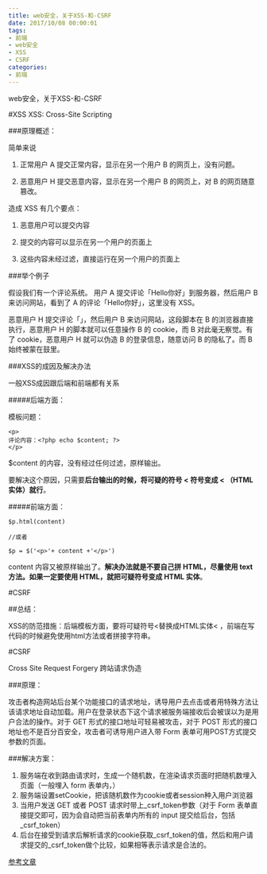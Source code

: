 ```yaml
---
title: web安全，关于XSS-和-CSRF
date: 2017/10/08 00:00:01
tags: 
- 前端
- web安全
- XSS
- CSRF
categories: 
- 前端
---
```

web安全，关于XSS-和-CSRF
<!--more-->

#XSS
XSS:  Cross-Site Scripting

###原理概述：

简单来说

1. 正常用户 A 提交正常内容，显示在另一个用户 B 的网页上，没有问题。

2. 恶意用户 H 提交恶意内容，显示在另一个用户 B 的网页上，对 B 的网页随意篡改。

造成 XSS 有几个要点：

1. 恶意用户可以提交内容

2. 提交的内容可以显示在另一个用户的页面上

3. 这些内容未经过滤，直接运行在另一个用户的页面上

###举个例子

假设我们有一个评论系统。
用户 A 提交评论「Hello你好」到服务器，然后用户 B 来访问网站，看到了 A 的评论「Hello你好」，这里没有 XSS。

恶意用户 H 提交评论「<script>console.log(document.cookie)</script>」，然后用户 B 来访问网站，这段脚本在 B 的浏览器直接执行，恶意用户 H 的脚本就可以任意操作 B 的 cookie，而 B 对此毫无察觉。有了 cookie，恶意用户 H 就可以伪造 B 的登录信息，随意访问 B 的隐私了。而 B 始终被蒙在鼓里。

###XSS的成因及解决办法

一般XSS成因跟后端和前端都有关系

#####后端方面：

模板问题：

```
<p>
评论内容：<?php echo $content; ?>
</p>
```

$content 的内容，没有经过任何过滤，原样输出。

要解决这个原因，只需要**后台输出的时候，将可疑的符号 < 符号变成 < （HTML实体）就行**。

#####前端方面：

```
$p.html(content)

//或者

$p = $('<p>'+ content +'</p>')
```

content 内容又被原样输出了。**解决办法就是不要自己拼 HTML，尽量使用 text 方法。如果一定要使用 HTML，就把可疑符号变成 HTML 实体**。

#CSRF



##总结：

XSS的防范措施：后端模板方面，要将可疑符号<替换成HTML实体< ，前端在写代码的时候避免使用html方法或者拼接字符串。

#CSRF

Cross Site Request Forgery 跨站请求伪造

###原理：

攻击者构造网站后台某个功能接口的请求地址，诱导用户去点击或者用特殊方法让该请求地址自动加载。用户在登录状态下这个请求被服务端接收后会被误以为是用户合法的操作。对于 GET 形式的接口地址可轻易被攻击，对于 POST 形式的接口地址也不是百分百安全，攻击者可诱导用户进入带 Form 表单可用POST方式提交参数的页面。

###解决方案：

1. 服务端在收到路由请求时，生成一个随机数，在渲染请求页面时把随机数埋入页面（一般埋入 form 表单内，<input type="hidden" name="_csrf_token" value="xxxx">）
2. 服务端设置setCookie，把该随机数作为cookie或者session种入用户浏览器
3. 当用户发送 GET 或者 POST 请求时带上_csrf_token参数（对于 Form 表单直接提交即可，因为会自动把当前表单内所有的 input 提交给后台，包括_csrf_token）
4. 后台在接受到请求后解析请求的cookie获取_csrf_token的值，然后和用户请求提交的_csrf_token做个比较，如果相等表示请求是合法的。

[参考文章](https://zhuanlan.zhihu.com/p/22521378?refer=study-fe)

